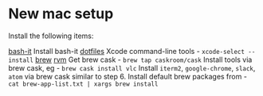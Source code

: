 # New mac setup

Install the following items:

[bash-it](https://github.com/Bash-it/bash-it) Install bash-it
[dotfiles](https://github.com/sjayanna/dotfiles)
Xcode command-line tools - `xcode-select --install`
[brew](http://brew.sh/index.html)
[rvm](https://rvm.io/)
Get brew cask - `brew tap caskroom/cask`
Install tools via brew cask, eg - `brew cask install vlc`
Install `iterm2`, `google-chrome`, `slack`, `atom` via brew cask similar to step 6.
Install default brew packages from - `cat brew-app-list.txt | xargs brew install`
